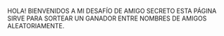 HOLA! BIENVENIDOS A MI DESAFÍO DE AMIGO SECRETO
ESTA PÁGINA SIRVE PARA SORTEAR UN GANADOR ENTRE NOMBRES DE AMIGOS ALEATORIAMENTE.
